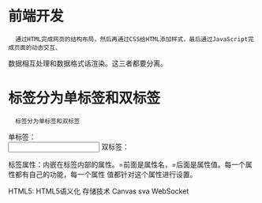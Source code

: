 # 前端开发
      通过HTML完成网页的结构布局，然后再通过CSS给HTML添加样式，最后通过JavaScript完成页面的动态交互、
数据相互处理和数据格式话渲染。这三者都要分离。

# 标签分为单标签和双标签
      标签分为单标签和双标签
单标签：<br />  <input />
双标签：<p></p>
      标签属性：内嵌在标签内部的属性。=前面是属性名，=后面是属性值。每一个属性都有自己的功能，每一个属性
值都针对这个属性进行设置。

HTML5: HTML5语义化  存储技术  Canvas  sva  WebSocket
